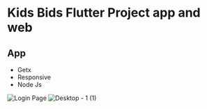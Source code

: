 # Kids Bids Flutter Project app and web

## App
- Getx 
- Responsive
- Node Js

![Login Page](https://user-images.githubusercontent.com/71923060/230334658-93099519-f913-4f81-ac0e-578894c4ab8d.png)
![Desktop - 1 (1)](https://user-images.githubusercontent.com/71923060/230334666-21766e49-1b9a-47d7-9686-84dfae1c439e.png)
